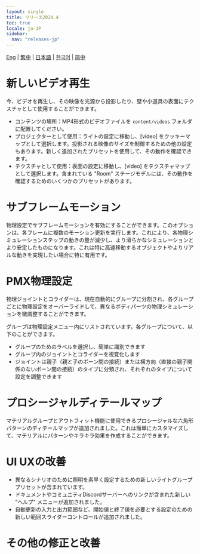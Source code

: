 ```yaml
---
layout: single
title: リリース2024.4
toc: true
locale: ja-JP
sidebar:
  nav: "releases-jp"
---
```

[Eng](/dancexr/releases/2024.4) | [繁中](/tw/dancexr/releases/2024.4) | [日本語](/jp/dancexr/releases/2024.4) | [한국어](/kr/dancexr/releases/2024.4) | [简中](/zh/dancexr/releases/2024.4)

# 新しいビデオ再生
今、ビデオを再生し、その映像を光源から投影したり、壁や小道具の表面にテクスチャとして使用することができます。

* コンテンツの場所：MP4形式のビデオファイルを `content/videos` フォルダに配置してください。
* プロジェクターとして使用：ライトの設定に移動し、[video] をクッキーマップとして選択します。投影される映像のサイズを制御するための他の設定もあります。新しく追加されたプリセットを使用して、その動作を確認できます。
* テクスチャとして使用：表面の設定に移動し、[video] をテクスチャマップとして選択します。含まれている "Room" ステージモデルには、その動作を確認するためのいくつかのプリセットがあります。


# サブフレームモーション
物理設定でサブフレームモーションを有効にすることができます。このオプションは、各フレームに複数のモーション更新を実行します。これにより、各物理シミュレーションステップの動きの量が減少し、より滑らかなシミュレーションとより安定したものになります。これは特に高速移動するオブジェクトやよりリアルな動きを実現したい場合に特に有用です。


# PMX物理設定
物理ジョイントとコライダーは、現在自動的にグループに分割され、各グループごとに物理設定をオーバーライドして、異なるボディパーツの物理シミュレーションを微調整することができます。

グループは物理設定メニュー内にリストされています。各グループについて、以下のことができます。
* グループのためのラベルを選択し、簡単に識別できます
* グループ内のジョイントとコライダーを視覚化します
* ジョイントは親子（親と子のボーン間の接続）または横方向（直接の親子関係のないボーン間の接続）のタイプに分類され、それぞれのタイプについて設定を調整できます


# プロシージャルディテールマップ
マテリアルグループとアウトフィット機能に使用できるプロシージャルな六角形パターンのディテールマップが追加されました。これは簡単にカスタマイズして、マテリアルにパターンやキラキラ効果を作成することができます。


# UI UXの改善
* 異なるシナリオのために照明を素早く設定するための新しいライトグループプリセットが含まれています。
* ドキュメントやコミュニティDiscordサーバーへのリンクが含まれた新しい "ヘルプ" メニューが追加されました。
* 自動更新の入力と出力範囲など、開始値と終了値を必要とする設定のための新しい範囲スライダーコントロールが追加されました。

# その他の修正と改善